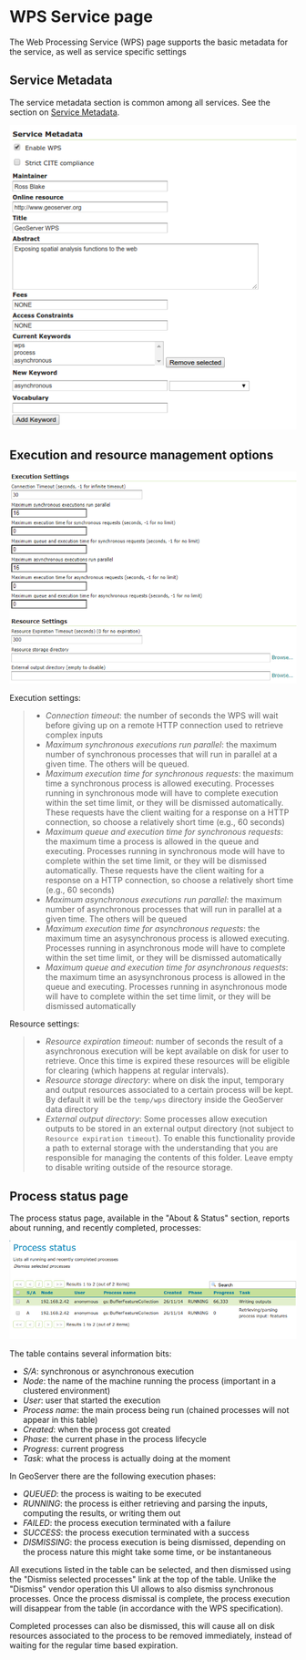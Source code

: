 # WPS Service page

The Web Processing Service (WPS) page supports the basic metadata for the service, as well as service specific settings

## Service Metadata

The service metadata section is common among all services. See the section on [Service Metadata](../../configuration/service-metadata/index.md).

![](images/metadata.png)

## Execution and resource management options

![](images/execution.png)

Execution settings:

> -   *Connection timeout*: the number of seconds the WPS will wait before giving up on a remote HTTP connection used to retrieve complex inputs
> -   *Maximum synchronous executions run parallel*: the maximum number of synchronous processes that will run in parallel at a given time. The others will be queued.
> -   *Maximum execution time for synchronous requests*: the maximum time a synchronous process is allowed executing. Processes running in synchronous mode will have to complete execution within the set time limit, or they will be dismissed automatically. These requests have the client waiting for a response on a HTTP connection, so choose a relatively short time (e.g., 60 seconds)
> -   *Maximum queue and execution time for synchronous requests*: the maximum time a process is allowed in the queue and executing. Processes running in synchronous mode will have to complete within the set time limit, or they will be dismissed automatically. These requests have the client waiting for a response on a HTTP connection, so choose a relatively short time (e.g., 60 seconds)
> -   *Maximum asynchronous executions run parallel*: the maximum number of asynchronous processes that will run in parallel at a given time. The others will be queued
> -   *Maximum execution time for asynchronous requests*: the maximum time an asysynchronous process is allowed executing. Processes running in asynchronous mode will have to complete within the set time limit, or they will be dismissed automatically
> -   *Maximum queue and execution time for asynchronous requests*: the maximum time an asysynchronous process is allowed in the queue and executing. Processes running in asynchronous mode will have to complete within the set time limit, or they will be dismissed automatically

Resource settings:

> -   *Resource expiration timeout*: number of seconds the result of a asynchronous execution will be kept available on disk for user to retrieve. Once this time is expired these resources will be eligible for clearing (which happens at regular intervals).
> -   *Resource storage directory*: where on disk the input, temporary and output resources associated to a certain process will be kept. By default it will be the `temp/wps` directory inside the GeoServer data directory
> -   *External output directory*: Some processes allow execution outputs to be stored in an external output directory (not subject to `Resource expiration timeout`). To enable this functionality provide a path to external storage with the understanding that you are responsible for managing the contents of this folder. Leave empty to disable writing outside of the resource storage.

## Process status page

The process status page, available in the "About & Status" section, reports about running, and recently completed, processes:

![](images/statuspage.png)

The table contains several information bits:

-   *S/A*: synchronous or asynchronous execution
-   *Node*: the name of the machine running the process (important in a clustered environment)
-   *User*: user that started the execution
-   *Process name*: the main process being run (chained processes will not appear in this table)
-   *Created*: when the process got created
-   *Phase*: the current phase in the process lifecycle
-   *Progress*: current progress
-   *Task*: what the process is actually doing at the moment

In GeoServer there are the following execution phases:

-   *QUEUED*: the process is waiting to be executed
-   *RUNNING*: the process is either retrieving and parsing the inputs, computing the results, or writing them out
-   *FAILED*: the process execution terminated with a failure
-   *SUCCESS*: the process execution terminated with a success
-   *DISMISSING*: the process execution is being dismissed, depending on the process nature this might take some time, or be instantaneous

All executions listed in the table can be selected, and then dismissed using the "Dismiss selected processes" link at the top of the table. Unlike the "Dismiss" vendor operation this UI allows to also dismiss synchronous processes. Once the process dismissal is complete, the process execution will disappear from the table (in accordance with the WPS specification).

Completed processes can also be dismissed, this will cause all on disk resources associated to the process to be removed immediately, instead of waiting for the regular time based expiration.
